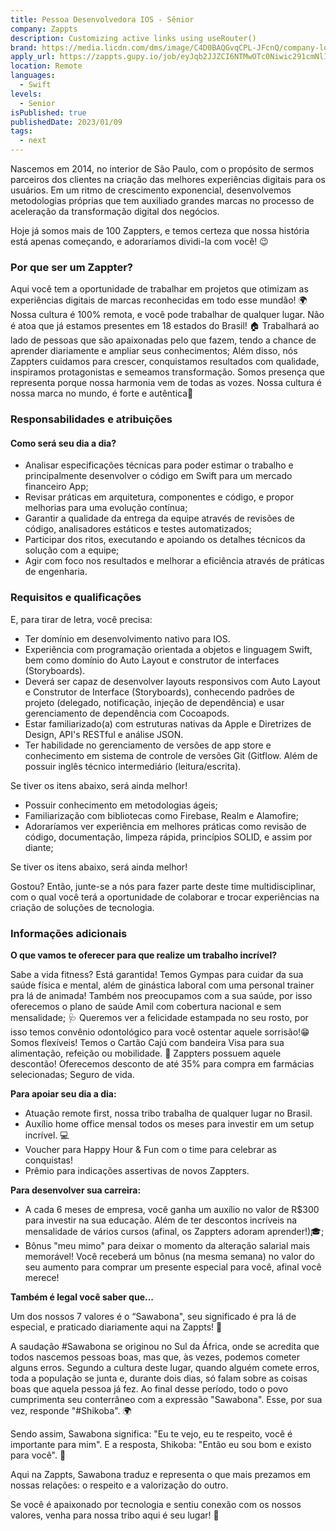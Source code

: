 ```yaml
---
title: Pessoa Desenvolvedora IOS - Sênior
company: Zappts
description: Customizing active links using useRouter()
brand: https://media.licdn.com/dms/image/C4D0BAQGvqCPL-JFcnQ/company-logo_100_100/0/1578314744853?e=1701907200&v=beta&t=f3qL3rziQiLEvfPtzzd1lESXSywUrZi2ROSGU2i0Dp8
apply_url: https://zappts.gupy.io/job/eyJqb2JJZCI6NTMwOTc0Niwic291cmNlIjoibGlua2VkaW4ifQ==?jobBoardSource=linkedin
location: Remote
languages: 
  - Swift
levels: 
  - Senior
isPublished: true
publishedDate: 2023/01/09
tags:
  - next
---
```


Nascemos em 2014, no interior de São Paulo, com o propósito de sermos parceiros dos clientes na criação das melhores experiências digitais para os usuários. Em um ritmo de crescimento exponencial, desenvolvemos metodologias próprias que tem auxiliado grandes marcas no processo de aceleração da transformação digital dos negócios.

Hoje já somos mais de 100 Zappters, e temos certeza que nossa história está apenas começando, e adoraríamos dividi-la com você! 😉

### Por que ser um Zappter?

Aqui você tem a oportunidade de trabalhar em projetos que otimizam as experiências digitais de marcas reconhecidas em todo esse mundão! 🌍
Nossa cultura é 100% remota, e você pode trabalhar de qualquer lugar. Não é atoa que já estamos presentes em 18 estados do Brasil! 🏠
Trabalhará ao lado de pessoas que são apaixonadas pelo que fazem, tendo a chance de aprender diariamente e ampliar seus conhecimentos;
Além disso, nós Zappters cuidamos para crescer, conquistamos resultados com qualidade, inspiramos protagonistas e semeamos transformação. Somos presença que representa porque nossa harmonia vem de todas as vozes. Nossa cultura é nossa marca no mundo, é forte e autêntica🙂

### Responsabilidades e atribuições

#### Como será seu dia a dia?

- Analisar especificações técnicas para poder estimar o trabalho e principalmente desenvolver o código em Swift para um mercado financeiro App;
- Revisar práticas em arquitetura, componentes e código, e propor melhorias para uma evolução contínua;
- Garantir a qualidade da entrega da equipe através de revisões de código, analisadores estáticos e testes automatizados;
- Participar dos ritos, executando e apoiando os detalhes técnicos da solução com a equipe;
- Agir com foco nos resultados e melhorar a eficiência através de práticas de engenharia.

### Requisitos e qualificações

E, para tirar de letra, você precisa:

- Ter domínio em desenvolvimento nativo para IOS. 
- Experiência com programação orientada a objetos e linguagem Swift, bem como domínio do Auto Layout e construtor de interfaces (Storyboards). 
- Deverá ser capaz de desenvolver layouts responsivos com Auto Layout e Construtor de Interface (Storyboards), conhecendo padrões de projeto (delegado, notificação, injeção de dependência) e usar gerenciamento de dependência com Cocoapods.
- Estar familiarizado(a) com estruturas nativas da Apple e Diretrizes de Design, API's RESTful e análise JSON.
- Ter habilidade no gerenciamento de versões de app store e conhecimento em sistema de controle de versões Git (Gitflow. Além de possuir inglês técnico intermediário (leitura/escrita).

Se tiver os itens abaixo, será ainda melhor! 

- Possuir conhecimento em metodologias ágeis;
- Familiarização com bibliotecas como Firebase, Realm e Alamofire;
- Adoraríamos ver experiência em melhores práticas como revisão de código, documentação, limpeza rápida, princípios SOLID, e assim por diante;

Se tiver os itens abaixo, será ainda melhor! 

Gostou? Então, junte-se a nós para fazer parte deste time multidisciplinar, com o qual você terá a oportunidade de colaborar e trocar experiências na criação de soluções de tecnologia.

### Informações adicionais

**O que vamos te oferecer para que realize um trabalho incrível?**

Sabe a vida fitness? Está garantida! Temos Gympas para cuidar da sua saúde física e mental, além de ginástica laboral com uma personal trainer pra lá de animada! 
Também nos preocupamos com a sua saúde, por isso oferecemos o plano de saúde Amil com cobertura nacional e sem mensalidade; 🩺
Queremos ver a felicidade estampada no seu rosto, por isso temos convênio odontológico para você ostentar aquele sorrisão!😁
Somos flexíveis! Temos o Cartão Cajú com bandeira Visa para sua alimentação, refeição ou mobilidade. 🍜
Zappters possuem aquele descontão! Oferecemos desconto de até 35% para compra em farmácias selecionadas; 
Seguro de vida.

**Para apoiar seu dia a dia:**

- Atuação remote first, nossa tribo trabalha de qualquer lugar no Brasil.
- Auxílio home office mensal todos os meses para investir em um setup incrível. 💻
- Voucher para Happy Hour & Fun com o time para celebrar as conquistas!
- Prêmio para indicações assertivas de novos Zappters.

**Para desenvolver sua carreira:**

- A cada 6 meses de empresa, você ganha um auxílio no valor de R$300 para investir na sua educação. Além de ter descontos incríveis na mensalidade de vários cursos (afinal, os Zappters adoram aprender!)🎓;
- Bônus "meu mimo" para deixar o momento da alteração salarial mais memorável! Você receberá um bônus (na mesma semana) no valor do seu aumento para comprar um presente especial para você, afinal você merece!

**Também é legal você saber que...**

Um dos nossos 7 valores é o “Sawabona", seu significado é pra lá de especial, e praticado diariamente aqui na Zappts! 🥰

A saudação #Sawabona se originou no Sul da África, onde se acredita que todos nascemos pessoas boas, mas que, às vezes, podemos cometer alguns erros. Segundo a cultura deste lugar, quando alguém comete erros, toda a população se junta e, durante dois dias, só falam sobre as coisas boas que aquela pessoa já fez. Ao final desse período, todo o povo cumprimenta seu conterrâneo com a expressão "Sawabona". Esse, por sua vez, responde "#Shikoba". 🌍

Sendo assim, Sawabona significa: "Eu te vejo, eu te respeito, você é importante para mim". E a resposta, Shikoba: "Então eu sou bom e existo para você". 🙏

Aqui na Zappts, Sawabona traduz e representa o que mais prezamos em nossas relações: o respeito e a valorização do outro.

Se você é apaixonado por tecnologia e sentiu conexão com os nossos valores, venha para nossa tribo aqui é seu lugar! 🌈